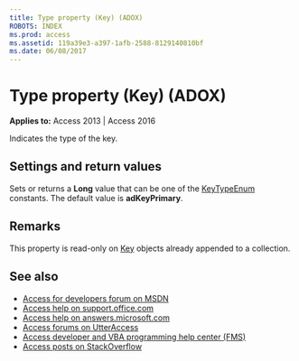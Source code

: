 ```yaml
---
title: Type property (Key) (ADOX)
ROBOTS: INDEX
ms.prod: access
ms.assetid: 119a39e3-a397-1afb-2588-8129140810bf
ms.date: 06/08/2017
---
```



# Type property (Key) (ADOX)

**Applies to:** Access 2013 | Access 2016

Indicates the type of the key.

## Settings and return values

Sets or returns a **Long** value that can be one of the [KeyTypeEnum](http://msdn.microsoft.com/library/333fe365-ff74-9a12-63a7-f3e3f5eff7f4%28Office.15%29.aspx) constants. The default value is **adKeyPrimary**.


## Remarks

This property is read-only on [Key](http://msdn.microsoft.com/library/727198ec-57d2-7766-790c-370beb931de6%28Office.15%29.aspx) objects already appended to a collection.

## See also

- [Access for developers forum on MSDN](https://social.msdn.microsoft.com/Forums/office/en-US/home?forum=accessdev)
- [Access help on support.office.com](https://support.office.com/search/results?query=Access)
- [Access help on answers.microsoft.com](https://answers.microsoft.com/en-us/msoffice/forum?page=1&;tab=question&;status=all&;auth=1)
- [Access forums on UtterAccess](http://www.utteraccess.com/forum/index.php?act=idx)
- [Access developer and VBA programming help center (FMS)](http://www.fmsinc.com/MicrosoftAccess/developer/)
- [Access posts on StackOverflow](https://stackoverflow.com/questions/tagged/ms-access)
